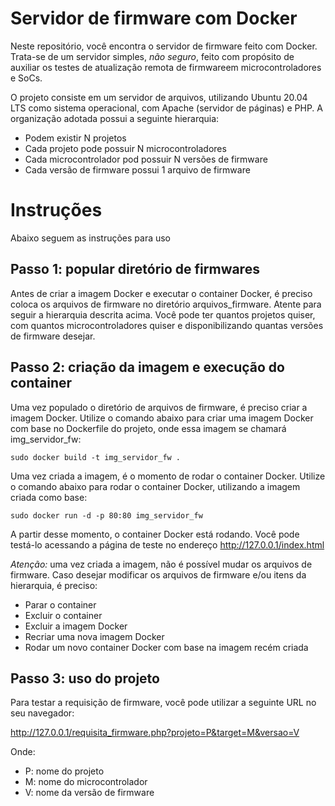 # Servidor de firmware com Docker

Neste repositório, você encontra o servidor de firmware feito com Docker.
Trata-se de um servidor simples, *não seguro*, feito com propósito de auxiliar os testes de atualização remota de firmwareem microcontroladores e SoCs.

O projeto consiste em um servidor de arquivos, utilizando Ubuntu 20.04 LTS como sistema operacional, com Apache (servidor de páginas) e PHP. A organização adotada possui a seguinte hierarquia:

- Podem existir N projetos
- Cada projeto pode possuir N microcontroladores
- Cada microcontrolador pod possuir N versões de firmware
- Cada versão de firmware possui 1 arquivo de firmware

# Instruções

Abaixo seguem as instruções para uso

## Passo 1: popular diretório de firmwares

Antes de criar a imagem Docker e executar o container Docker, é preciso coloca os arquivos de firmware no diretório arquivos_firmware. Atente para seguir a hierarquia descrita acima. Você pode ter quantos projetos quiser, com quantos microcontroladores quiser e disponibilizando quantas versões de firmware desejar.

## Passo 2: criação da imagem e execução do container

Uma vez populado o diretório de arquivos de firmware, é preciso criar a imagem Docker. 
Utilize o comando abaixo para criar uma imagem Docker com base no Dockerfile do projeto, onde essa imagem se chamará img_servidor_fw:

```
sudo docker build -t img_servidor_fw .
```

Uma vez criada a imagem, é o momento de rodar o container Docker.
Utilize o comando abaixo para rodar o container Docker, utilizando a imagem criada como base:

```
sudo docker run -d -p 80:80 img_servidor_fw
```

A partir desse momento, o container Docker está rodando. Você pode testá-lo acessando a página de teste no endereço http://127.0.0.1/index.html


*Atenção:* uma vez criada a imagem, não é possível mudar os arquivos de firmware. Caso desejar modificar os arquivos de firmware e/ou itens da hierarquia, é preciso:

* Parar o container
* Excluir o container
* Excluir a imagem Docker
* Recriar uma nova imagem Docker
* Rodar um novo container Docker com base na imagem recém criada


## Passo 3: uso do projeto

Para testar a requisição de firmware, você pode utilizar a seguinte URL no seu navegador:

http://127.0.0.1/requisita_firmware.php?projeto=P&target=M&versao=V

Onde:
* P: nome do projeto
* M: nome do microcontrolador
* V: nome da versão de firmware

